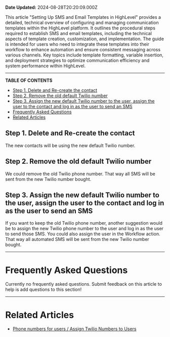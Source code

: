 **Date Updated:** 2024-08-28T20:20:09.000Z

This article "Setting Up SMS and Email Templates in HighLevel" provides a detailed, technical overview of configuring and managing communication templates within the HighLevel platform. It outlines the procedural steps required to establish SMS and email templates, including the technical aspects of template creation, customization, and implementation. The guide is intended for users who need to integrate these templates into their workflow to enhance automation and ensure consistent messaging across various channels. Key topics include template formatting, variable insertion, and deployment strategies to optimize communication efficiency and system performance within HighLevel.

---

**TABLE OF CONTENTS**

* [Step 1\. Delete and Re-create the contact](#Step-1.-Delete-and-Re-create-the-contact)
* [Step 2\. Remove the old default Twilio number](#Step-2.-Remove-the-old-default-Twilio-number)
* [Step 3\. Assign the new default Twilio number to the user, assign the user to the contact and log in as the user to send an SMS](#Step-3.-Assign-the-new-default-Twilio-number-to-the-user,-assign-the-user-to-the-contact-and-log-in-as-the-user-to-send-an-SMS)
* [Frequently Asked Questions](#Frequently-Asked-Questions)
* [Related Articles](#Related-Articles)
  
  
## **Step 1\. Delete and Re-create the contact**

  
The new contacts will be using the new default Twilio number.

  
## **Step 2\. Remove the old default Twilio number**

  
We could remove the old Twilio phone number. That way all SMS will be sent from the new Twilio number bought.

  
## **Step 3\. Assign the new default Twilio number to the user, assign the user to the contact and log in as the user to send an SMS**

  
If you want to keep the old Twilio phone number, another suggestion would be to assign the new Twilio phone number to the user and log in as the user to send those SMS. You could also assign the user in the Workflow action. That way all automated SMS will be sent from the new Twilio number bought.

---

# **Frequently Asked Questions**

Currently no frequently asked questions. Submit feedback on this article to help is add questions to this section!

---

# **Related Articles**

  
* [](https://help.gohighlevel.com/support/solutions/articles/48001152124-phone-numbers-for-users-assign-twilio-numbers-to-users)[Phone numbers for users / Assign Twilio Numbers to Users](https://help.gohighlevel.com/en/support/solutions/articles/48001152124)